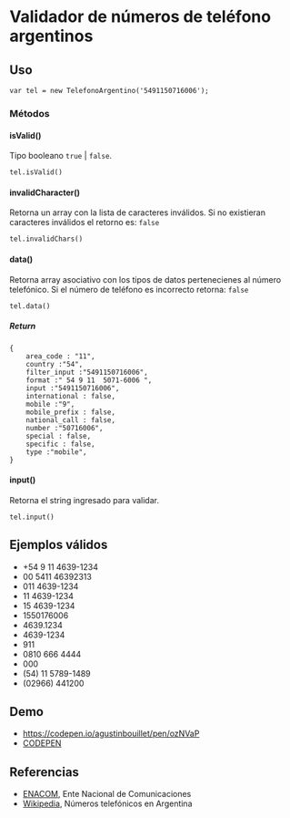 # Validador de números de teléfono argentinos

## Uso

```
var tel = new TelefonoArgentino('5491150716006');
```
### Métodos
#### isValid()

Tipo booleano `true` | `false`.

```
tel.isValid()
```

#### invalidCharacter()

Retorna un array con la lista de caracteres inválidos. Si no existieran caracteres inválidos el retorno es: `false`

```
tel.invalidChars()
```

#### data()

Retorna array asociativo con los tipos de datos pertenecienes al número telefónico. Si el número de teléfono es incorrecto retorna: `false`

```
tel.data()
```
##### Return
```
{
    area_code : "11",
    country :"54",
    filter_input :"5491150716006",
    format :" 54 9 11  5071-6006 ",
    input :"5491150716006",
    international : false,
    mobile :"9",
    mobile_prefix : false,
    national_call : false,
    number :"50716006",
    special : false,
    specific : false,
    type :"mobile",
}
```

#### input()

Retorna el string ingresado para validar.

```
tel.input()
```


## Ejemplos válidos
- +54 9 11 4639-1234
- 00 5411 46392313
- 011 4639-1234
- 11 4639-1234
- 15 4639-1234
- 1550176006
- 4639.1234
- 4639-1234
- 911
- 0810 666 4444
- 000
- (54) 11 5789-1489
- (02966) 441200

## Demo
- https://codepen.io/agustinbouillet/pen/ozNVaP
- [CODEPEN](http://codepen.io)


## Referencias
- [ENACOM](http://www.enacom.gob.ar), Ente Nacional de Comunicaciones
- [Wikipedia](https://es.wikipedia.org/wiki/Números_telefónicos_en_Argentina), Números telefónicos en Argentina
